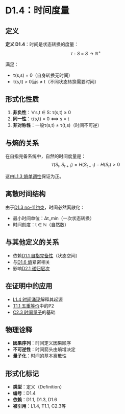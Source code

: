 # D1.4：时间度量

## 定义

**定义 D1.4**：时间是状态转换的度量：
$$\tau: S \times S \to \mathbb{R}^+$$

满足：
- τ(s,s) = 0（自身转换无时间）
- τ(s,t) > 0当s ≠ t（不同状态转换需要时间）

## 形式化性质

1. **非负性**：∀s,t ∈ S: τ(s,t) ≥ 0
2. **同一性**：τ(s,t) = 0 ⟺ s = t
3. **非对称性**：一般τ(s,t) ≠ τ(t,s)（时间不可逆）

## 与熵的关系

在自指完备系统中，自然的时间度量是：
$$\tau(S_t, S_{t+1}) = H(S_{t+1}) - H(S_t) > 0$$

这由[L1.3 熵单调性](L1-3-entropy-monotonicity.md)保证为正。

## 离散时间结构

由于[D1.3 no-11约束](D1-3-no-11-constraint.md)，时间必然离散化：
- 最小时间单位：Δτ_min（一次状态转换）
- 时间刻度：t ∈ ℕ（自然数）

## 与其他定义的关系

- 依赖[D1.1 自指完备性](D1-1-self-referential-completeness.md)（状态空间）
- 与[D1.6 熵](D1-6-entropy.md)紧密相关
- 影响[D2.1 递归层次](D2-1-recursive-level.md)

## 在证明中的应用

- [L1.4 时间涌现](L1-4-time-emergence.md)解释其起源
- [T1.1 五重等价](T1-1-five-fold-equivalence.md)中的P2
- [C2.3 时间量子](C2-3-time-quantum.md)的基础

## 物理诠释

- **因果序列**：时间定义因果顺序
- **不可逆性**：时间箭头由熵增决定
- **量子化**：时间的基本离散性

## 形式化标记

- **类型**：定义（Definition）
- **编号**：D1.4
- **依赖**：D1.1, D1.3, D1.6
- **被引用**：L1.4, T1.1, C2.3等